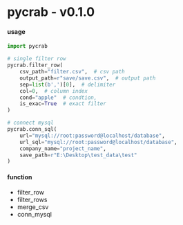 # pycrab - v0.1.0

#### usage

```python
import pycrab

# single filter row
pycrab.filter_row(
    csv_path="filter.csv",  # csv path
    output_path=r"save/save.csv",  # output path
    sep=list(b',')[0],  # delimiter
    col=0,  # column index
    cond="apple"  # condtion,
    is_exac=True  # exact filter
)

# connect mysql
pycrab.conn_sql(
    url="mysql://root:password@localhost/database",
    url_sql="mysql://root:password@localhost/database",
    company_name="project_name",
    save_path=r"E:\Desktop\test_data\test"
)
```

#### function

- filter_row
- filter_rows
- merge_csv
- conn_mysql
